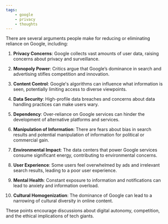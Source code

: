 ```yaml
---
tags:
    - google
    - privacy
    - thoughts
---
```

There are several arguments people make for reducing or eliminating reliance on Google, including:

1. **Privacy Concerns**: Google collects vast amounts of user data, raising concerns about privacy and surveillance.

2. **Monopoly Power**: Critics argue that Google’s dominance in search and advertising stifles competition and innovation.

3. **Content Control**: Google's algorithms can influence what information is seen, potentially limiting access to diverse viewpoints.

4. **Data Security**: High-profile data breaches and concerns about data handling practices can make users wary.

5. **Dependency**: Over-reliance on Google services can hinder the development of alternative platforms and services.

6. **Manipulation of Information**: There are fears about bias in search results and potential manipulation of information for political or commercial gain.

7. **Environmental Impact**: The data centers that power Google services consume significant energy, contributing to environmental concerns.

8. **User Experience**: Some users feel overwhelmed by ads and irrelevant search results, leading to a poor user experience.

9. **Mental Health**: Constant exposure to information and notifications can lead to anxiety and information overload.

10. **Cultural Homogenization**: The dominance of Google can lead to a narrowing of cultural diversity in online content.

These points encourage discussions about digital autonomy, competition, and the ethical implications of tech giants.
